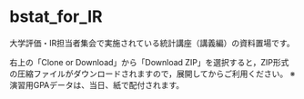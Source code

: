 # bstat_for_IR
大学評価・IR担当者集会で実施されている統計講座（講義編）の資料置場です。

右上の「Clone or Download」から「Download ZIP」を選択すると，ZIP形式の圧縮ファイルがダウンロードされますので，展開してからご利用ください。
※演習用GPAデータは、当日、紙で配付されます。
